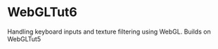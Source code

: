 WebGLTut6
=========

Handling keyboard inputs and texture filtering using WebGL. Builds on WebGLTut5
